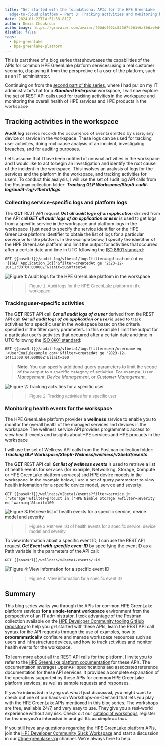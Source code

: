 ```yaml
---
title: "Get started with the foundational APIs for the HPE GreenLake
  edge-to-cloud platform – Part 3: Tracking activities and monitoring health"
date: 2024-01-22T14:51:38.811Z
author: Denis Choukroun
authorimage: https://gravatar.com/avatar/f66dd9562c53567466149af06ae9d4f1?s=96
disable: false
tags:
  - hpe-greenlake
  - hpe-greenlake-platform
---
```

This is part three of a blog series that showcases the capabilities of the APIs for common HPE GreenLake platform services using a real customer scenario, displaying it from the perspective of a user of the platform, such as an IT administrator. 

Continuing on from the [second part of this series](https://developer.hpe.com/blog/get-started-with-the-foundational-apis-for-the-hpe-greenlake-edge-to-cloud-platform-%E2%80%93-part-2-configuring-and-managing-a-workspace/), where I had put on my IT administrator’s hat for a ***Standard Enterprise*** workspace, I will now explore the set of REST API calls used for tracking activities in the workspace and monitoring the overall health of HPE services and HPE products in the workspace.

## Tracking activities in the workspace
**Audit log** service records the occurrence of events emitted by users, any device or service in the workspace. These logs can be used for tracking user activities, doing root cause analysis of an incident, investigating breaches, and for auditing purposes.

Let’s assume that I have been notified of unusual activities in the workspace and I would like to act to begin an investigation and identify the root cause of the incident in the workspace. This involves an analysis of logs for the services and the platform in the workspace, and tracking activities for users. To conduct this analysis, I will use the set of audit log API calls from the Postman collection folder: ***Tracking GLP Workspace/Step5-audit-log/audit-log/v1beta1/logs***.

### Collecting service-specific logs and platform logs

The **GET** REST API request ***Get all audit logs of an application*** derived from the API call ***GET all audit logs of an application or user*** is used to get logs from a specific service in the workspace and platform logs in the workspace. I just need to specify the service identifier or the HPE GreenLake platform identifier to obtain the list of logs for a particular service or for the platform. In the example below, I specify the identifier of the HPE GreenLake platform and limit the output for activities that occurred after a certain date and time in UTC following the [ISO 8601 standard](https://en.wikipedia.org/wiki/ISO_8601):

`GET {{baseUrl}}/audit-log/v1beta1/logs?filter=application/id eq '{{GLP_Application_Id}}'&filter=createdAt ge '2023-12-10T11:00:00.00000Z'&limit=50&offset=0` 

![Figure 1: Audit logs for the HPE GreenLake platform in the workspace](/img/blog-part3-auditlog-application-specific-logs-image2.png "Figure 1: Audit logs for the HPE GreenLake platform in the workspace")

> > <span style="color:grey; font-family:Arial; font-size:1em"> Figure 1: Audit logs for the HPE GreenLake platform in the workspace</span>

### Tracking user-specific activities

The **GET** REST API call ***Get all audit logs of a user*** derived from the REST API call ***Get all audit logs of an application or user*** is used to track activities for a specific user in the workspace based on the criteria specified in the filter query parameters. In this example I limit the output for a particular user’s activities that occurred after a certain date and time in UTC following the [ISO 8601 standard](https://en.wikipedia.org/wiki/ISO_8601):

`GET {{baseUrl}}/audit-log/v1beta1/logs?filter=user/username eq '<UserEmail@example.com>'&filter=createdAt ge '2023-12-14T11:00:00.00000Z'&limit=300` 

> **Note:** You can specify additional query parameters to limit the scope of the output to a specific category of activities. For example, *User Management*, *Device Management*, or *Customer Management*.

![Figure 2: Tracking activities for a specific user](/img/blog-part3-auditlog-tracking-user-activities-image1.png "Figure 2: Tracking activities for a specific user")

> > <span style="color:grey; font-family:Arial; font-size:1em"> Figure 2: Tracking activities for a specific user</span>


### Monitoring health events for the workspace

The HPE GreenLake platform provides a **wellness** service to enable you to monitor the overall health of the managed services and devices in the workspace. The wellness service API provides programmatic access to view health events and insights about HPE services and HPE products in the workspace.

I will use the set of Wellness API calls from the Postman collection folder: ***Tracking GLP Workspace/Step6-Wellness/wellness/v2beta1/events***.

The **GET** REST API call ***Get list of wellness events*** is used to retrieve a list of health events for services (for example, Networking, Storage, Compute or HPE GreenLake platform services) and HPE device models in the workspace. In the example below, I use a set of query parameters to view health information for a specific device model, service and severity:

`GET {{baseUrl}}/wellness/v2beta1/events?filter=service in ('Storage')&filter=product in ('HPE Nimble Storage')&filter=severity eq 'warning'&limit=100` 

![Figure 3: Retrieve list of health events for a specific service, device model and severity](/img/blog-part3-list-wellness-events-for-service-product-severity-image3.png "Figure 3: Retrieve list of health events for a specific service, device model and severity")

> > <span style="color:grey; font-family:Arial; font-size:1em"> Figure 3:Retrieve list of health events for a specific service, device model and severity</span>

To view information about a specific event ID, I can use the REST API request ***Get Event with specific event ID*** by specifying the event ID as a Path variable in the parameters of the API call:

`GET {{baseUrl}}/wellness/v2beta1/events/:id`


![Figure 4: View information for a specific event ID](/img/blog-part3-view-wellness-event-for-specific-event-id-image4.png "Figure 4: View information for a specific event ID")

> > <span style="color:grey; font-family:Arial; font-size:1em"> Figure 4: View information for a specific event ID</span>

## Summary

This blog series walks you through the APIs for common HPE GreenLake platform services **for a single-tenant workspace** environment from the perspective of an IT administrator. I took advantage of the Postman collection available on the [HPE Developer Community tooling GitHub repository](https://github.com/hpe-dev-incubator/GLP-API-Tooling/tree/main/Postman-Collections) to help you get started with these APIs, learn the REST API call syntax for the API requests through the use of examples, how to **programmatically** configure and manage workspace resources such as users and infrastructure devices, and how to track activities and monitor health events for the workspace. 

To learn more about all the REST API calls for the platform, I invite you to refer to the [HPE GreenLake platform documentation](https://developer.greenlake.hpe.com/docs/greenlake/services/) for these APIs. The documentation leverages OpenAPI specifications and associated reference documentation for these API services. It provides a complete explanation of the operations supported by these APIs for common HPE GreenLake platform services, as well as sample requests and responses.

If you’re interested in trying out what I just discussed, you might want to check out one of our hands-on Workshops-on-Demand that lets you play with the HPE GreenLake APIs mentioned in this blog series. The workshops are free, available 24/7, and very easy to use. They give you a real-world experience without any risk. Check out our [catalog of workshops](https://developer.hpe.com/hackshack/workshops), register for the one you’re interested in and go! It’s as simple as that. 

If you still have any questions regarding the HPE GreenLake platform APIs, join the [HPE Developer Community Slack Workspace](https://developer.hpe.com/slack-signup/) and start a discussion in our [\#hpe-greenlake-api](https://hpedev.slack.com/archives/C02EG5XFK8Q) channel. We’re always here to help.